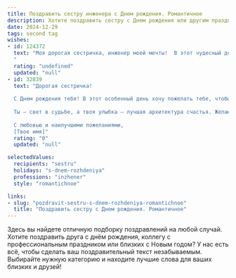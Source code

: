 ```yaml
---
title: Поздравить сестру инженера c Днем рождения. Романтичное
description: Хотите поздравить сестру c Днем рождения или другим праздником? Наш ИИ создаст незабываемое поздравление, а вы обязательно выделитесь среди других.  
date: 2024-12-29
tags: second tag
wishes:
- id: 124372
  text: "Моя дорогая сестричка, инженер моей мечты!  В этот чудесный день рождения я хочу пожелать тебе не только профессиональных успехов, способных покорить любые инженерные вершины, но и безграничного счастья, нежности и любви. Пусть твоя жизнь будет такой же яркой и неповторимой, как самые смелые твои инженерные проекты.  Пусть каждый день дарит тебе вдохновение, а сердце переполняется радостью и теплом. С Днём рождения, моя любимая сестра!
  "
  rating: "undefined"
  updated: "null"
- id: 32839
  text: "Дорогая сестричка!
  
  С Днем рождения тебя! В этот особенный день хочу пожелать тебе, чтобы каждый новый проект проходил так же гладко, как солнечный поток через стекло. Ты – настоящий инженер судьбы, умеющий находить гармонию даже в самых сложных ситуациях. Пусть в жизни будет столько же вдохновения, сколько чертежей ты создаешь, и пусть любовь будет прочной основой всех твоих начинаний.
  
  Ты — свет в судьбе, а твоя улыбка — лучшая архитектура счастья. Желаю, чтобы каждый день наполнялся новыми идеями, а в сердце всегда царила тепло и радость. Пусть мечты сбываются, а твои талант и мудрость вдохновляют окружающих.
  
  С любовью и наилучшими пожеланиями,
  [Твое имя]"
  rating: "0"
  updated: "null"

selectedValues:
  recipients: "sestru"
  holidays: "s-dnem-rozhdeniya"
  professions: "inzhener"
  style: "romantichnoe"

links:
- slug: "pozdravit-sestru-s-dnem-rozhdeniya-romantichnoe"
  title: "Поздравить сестру c Днем рождения. Романтичное"
---
```


Здесь вы найдете отличную подборку поздравлений на любой случай. 
Хотите поздравить друга с днём рождения, коллегу с профессиональным праздником или близких с Новым годом? У нас есть всё, чтобы сделать ваш поздравительный текст незабываемым. Выбирайте нужную категорию и находите лучшие слова для ваших близких и друзей!
